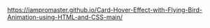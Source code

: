 https://iampromaster.github.io/Card-Hover-Effect-with-Flying-Bird-Animation-using-HTML-and-CSS-main/
